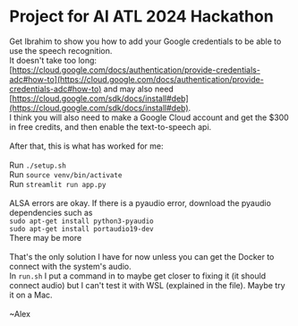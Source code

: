 # Project for AI ATL 2024 Hackathon
Get Ibrahim to show you how to add your Google credentials to be able to use the speech recognition.
<br>It doesn't take too long: [https://cloud.google.com/docs/authentication/provide-credentials-adc#how-to](https://cloud.google.com/docs/authentication/provide-credentials-adc#how-to) and may also need [https://cloud.google.com/sdk/docs/install#deb](https://cloud.google.com/sdk/docs/install#deb).
<br>I think you will also need to make a Google Cloud account and get the $300 in free credits, and then enable the text-to-speech api.
<br>
<br>After that, this is what has worked for me:
<br>
<br>Run `./setup.sh`
<br>Run `source venv/bin/activate`
<br>Run `streamlit run app.py`
<br>
<br>ALSA errors are okay. If there is a pyaudio error, download the pyaudio dependencies such as
<br>`sudo apt-get install python3-pyaudio`
<br>`sudo apt-get install portaudio19-dev`
<br>There may be more
<br>
<br>That's the only solution I have for now unless you can get the Docker to connect with the system's audio.
<br>In `run.sh` I put a command in to maybe get closer to fixing it (it should connect audio) but I can't test it with WSL (explained in the file). Maybe try it on a Mac.
<br>
<br>~Alex